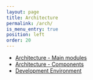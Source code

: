 ```yaml
---
layout: page
title: Architecture
permalink: /arch/
is_menu_entry: true
position: left
order: 20
---
```


- [Architecture - Main modules](../arch-main-modules/)
- [Architecture - Components](../arch-components/)
- [Development Environment](../srv-dev/)